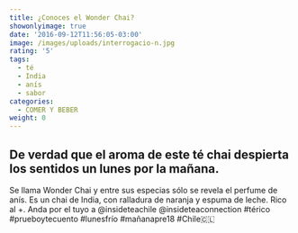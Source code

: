```yaml
---
title: ¿Conoces el Wonder Chai?
showonlyimage: true
date: '2016-09-12T11:56:05-03:00'
image: /images/uploads/interrogacio-n.jpg
rating: '5'
tags:
  - té
  - India
  - anís
  - sabor
categories:
  - COMER Y BEBER
weight: 0
---
```

## De verdad que el aroma de este té chai despierta los sentidos un lunes por la mañana. 

Se llama Wonder Chai y entre sus especias sólo se revela el perfume de anís. Es un chai de India, con ralladura de naranja y espuma de leche. Rico al +. Anda por el tuyo a @insideteachile @insideteaconnection #térico #prueboytecuento #lunesfrío #mañanapre18 #Chile🇨🇱
